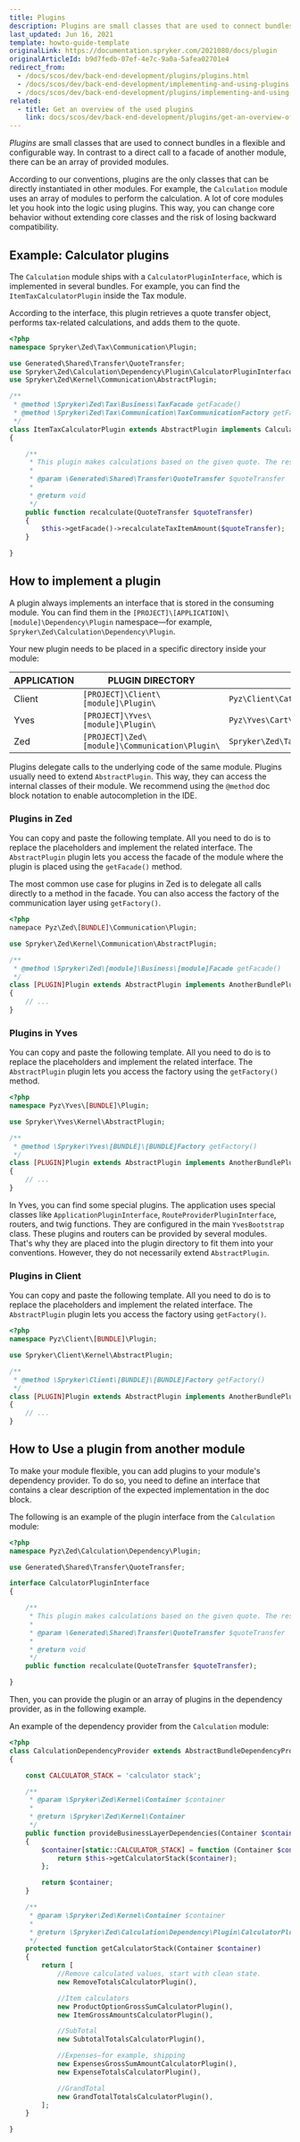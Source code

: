 ```yaml
---
title: Plugins
description: Plugins are small classes that are used to connect bundles in a flexible and configurable way. In contrast to a direct call to a facade of another module, there can be an array of provided modules.
last_updated: Jun 16, 2021
template: howto-guide-template
originalLink: https://documentation.spryker.com/2021080/docs/plugin
originalArticleId: b9d7fedb-07ef-4e7c-9a0a-5afea02701e4
redirect_from:
  - /docs/scos/dev/back-end-development/plugins/plugins.html
  - /docs/scos/dev/back-end-development/implementing-and-using-plugins.html
  - /docs/scos/dev/back-end-development/plugins/implementing-and-using-plugins.html
related:
  - title: Get an overview of the used plugins
    link: docs/scos/dev/back-end-development/plugins/get-an-overview-of-the-used-plugins.html
---
```


*Plugins* are small classes that are used to connect bundles in a flexible and configurable way. In contrast to a direct call to a facade of another module, there can be an array of provided modules.

According to our conventions, plugins are the only classes that can be directly instantiated in other modules. For example, the `Calculation` module uses an array of modules to perform the calculation. A lot of core modules let you hook into the logic using plugins. This way, you can change core behavior without extending core classes and the risk of losing backward compatibility.

## Example: Calculator plugins

The `Calculation` module ships with a `CalculatorPluginInterface`, which is implemented in several bundles. For example, you can find the `ItemTaxCalculatorPlugin` inside the Tax module.

According to the interface, this plugin retrieves a quote transfer object, performs tax-related calculations, and adds them to the quote.

```php
<?php
namespace Spryker\Zed\Tax\Communication\Plugin;

use Generated\Shared\Transfer\QuoteTransfer;
use Spryker\Zed\Calculation\Dependency\Plugin\CalculatorPluginInterface;
use Spryker\Zed\Kernel\Communication\AbstractPlugin;

/**
 * @method \Spryker\Zed\Tax\Business\TaxFacade getFacade()
 * @method \Spryker\Zed\Tax\Communication\TaxCommunicationFactory getFactory()
 */
class ItemTaxCalculatorPlugin extends AbstractPlugin implements CalculatorPluginInterface
{

    /**
     * This plugin makes calculations based on the given quote. The result is added to the quote.
     *
     * @param \Generated\Shared\Transfer\QuoteTransfer $quoteTransfer
     *
     * @return void
     */
    public function recalculate(QuoteTransfer $quoteTransfer)
    {
        $this->getFacade()->recalculateTaxItemAmount($quoteTransfer);
    }

}
```

## How to implement a plugin

A plugin always implements an interface that is stored in the consuming module. You can find them in the `[PROJECT]\[APPLICATION]\[module]\Dependency\Plugin` namespace—for example, `Spryker\Zed\Calculation\Dependency\Plugin`.

Your new plugin needs to be placed in a specific directory inside your module:

| APPLICATION | PLUGIN DIRECTORY | EXAMPLE |
| --- | --- | --- |
| Client | `[PROJECT]\Client\[module]\Plugin\` | `Pyz\Client\Catalog\Plugin\Config\CatalogSearchConfigBuilder` |
| Yves | `[PROJECT]\Yves\[module]\Plugin\` | `Pyz\Yves\Cart\Plugin\Provider\CartControllerProvider` |
| Zed | `[PROJECT]\Zed\[module]\Communication\Plugin\` | `Spryker\Zed\Tax\Communication\Plugin\ItemTaxCalculatorPlugin` |

Plugins delegate calls to the underlying code of the same module. Plugins usually need to extend `AbstractPlugin`. This way, they can access the internal classes of their module. We recommend using the `@method` doc block notation to enable autocompletion in the IDE.

### Plugins in Zed

You can copy and paste the following template. All you need to do is to replace the placeholders and implement the related interface. The `AbstractPlugin` plugin lets you access the facade of the module where the plugin is placed using the `getFacade()` method.

The most common use case for plugins in Zed is to delegate all calls directly to a method in the facade. You can also access the factory of the communication layer using `getFactory()`.

```php
<?php
namepace Pyz\Zed\[BUNDLE]\Communication\Plugin;

use Spryker\Zed\Kernel\Communication\AbstractPlugin;

/**
 * @method \Spryker\Zed\[module]\Business\[module]Facade getFacade()
 */
class [PLUGIN]Plugin extends AbstractPlugin implements AnotherBundlePluginInterface
{
    // ...
}
```

### Plugins in Yves

You can copy and paste the following template. All you need to do is to replace the placeholders and implement the related interface. The `AbstractPlugin` plugin lets you access the factory using the `getFactory()` method.

```php
<?php
namespace Pyz\Yves\[BUNDLE]\Plugin;

use Spryker\Yves\Kernel\AbstractPlugin;

/**
 * @method \Spryker\Yves\[BUNDLE]\[BUNDLE]Factory getFactory()
 */
class [PLUGIN]Plugin extends AbstractPlugin implements AnotherBundlePluginInterface
{
    // ...
}
```

In Yves, you can find some special plugins. The application uses special classes like `ApplicationPluginInterface`, `RouteProviderPluginInterface`, routers, and twig functions. They are configured in the main `YvesBootstrap` class. These plugins and routers can be provided by several modules. That's why they are placed into the plugin directory to fit them into your conventions. However, they do not necessarily extend `AbstractPlugin`.

### Plugins in Client

You can copy and paste the following template. All you need to do is to replace the placeholders and implement the related interface. The `AbstractPlugin` plugin lets you access the factory using `getFactory()`.

```php
<?php
namespace Pyz\Client\[BUNDLE]\Plugin;

use Spryker\Client\Kernel\AbstractPlugin;

/**
 * @method \Spryker\Client\[BUNDLE]\[BUNDLE]Factory getFactory()
 */
class [PLUGIN]Plugin extends AbstractPlugin implements AnotherBundlePluginInterface
{
    // ...
}
```

## How to Use a plugin from another module

To make your module flexible, you can add plugins to your module's dependency provider. To do so, you need to define an interface that contains a clear description of the expected implementation in the doc block.

The following is an example of the plugin interface from the `Calculation` module:

```php
<?php
namespace Pyz\Zed\Calculation\Dependency\Plugin;

use Generated\Shared\Transfer\QuoteTransfer;

interface CalculatorPluginInterface
{

    /**
     * This plugin makes calculations based on the given quote. The result is added to the quote.
     *
     * @param \Generated\Shared\Transfer\QuoteTransfer $quoteTransfer
     *
     * @return void
     */
    public function recalculate(QuoteTransfer $quoteTransfer);

}
```

Then, you can provide the plugin or an array of plugins in the dependency provider, as in the following example.

An example of the dependency provider from the `Calculation` module:

```php
<?php
class CalculationDependencyProvider extends AbstractBundleDependencyProvider
{

    const CALCULATOR_STACK = 'calculator stack';

    /**
     * @param \Spryker\Zed\Kernel\Container $container
     *
     * @return \Spryker\Zed\Kernel\Container
     */
    public function provideBusinessLayerDependencies(Container $container)
    {
        $container[static::CALCULATOR_STACK] = function (Container $container) {
            return $this->getCalculatorStack($container);
        };

        return $container;
    }

    /**
     * @param \Spryker\Zed\Kernel\Container $container
     *
     * @return \Spryker\Zed\Calculation\Dependency\Plugin\CalculatorPluginInterface[]
     */
    protected function getCalculatorStack(Container $container)
    {
        return [
            //Remove calculated values, start with clean state.
            new RemoveTotalsCalculatorPlugin(),

            //Item calculators
            new ProductOptionGrossSumCalculatorPlugin(),
            new ItemGrossAmountsCalculatorPlugin(),

            //SubTotal
            new SubtotalTotalsCalculatorPlugin(),

            //Expenses—for example, shipping
            new ExpensesGrossSumAmountCalculatorPlugin(),
            new ExpenseTotalsCalculatorPlugin(),

            //GrandTotal
            new GrandTotalTotalsCalculatorPlugin(),
        ];
    }

}
```
